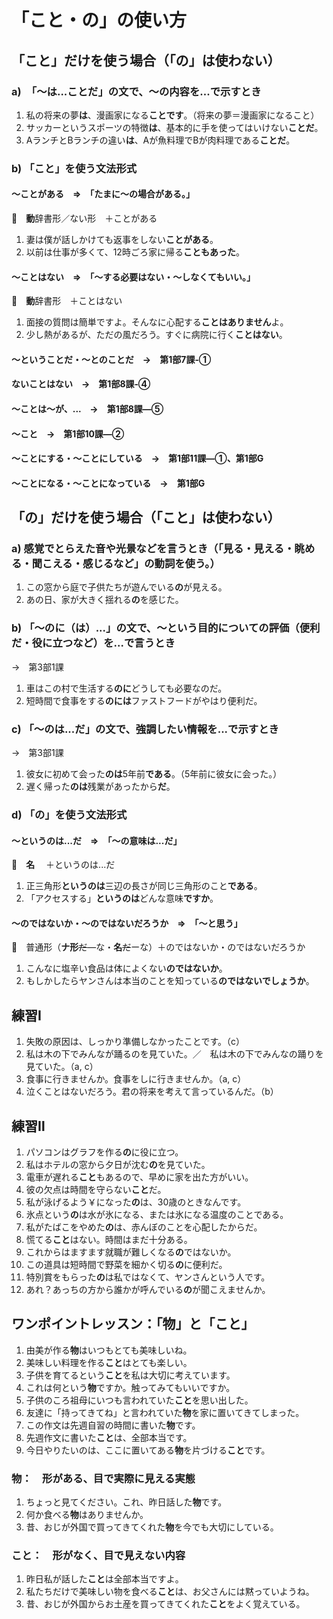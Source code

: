 # 「こと・の」の使い方

## 「こと」だけを使う場合（「の」は使わない）

### a)　「～は...ことだ」の文で、～の内容を...で示すとき

1. 私の将来の夢**は**、漫画家になる**ことです**。（将来の夢＝漫画家になること）
2. サッカーというスポーツの特徴**は**、基本的に手を使ってはいけない**ことだ**。
3. AランチとBランチの違い**は**、Aが魚料理でBが肉料理である**ことだ**。

### b) 「こと」を使う文法形式

#### ～ことがある　⇒　「たまに～の場合がある。」

🔗　**動**辞書形／ない形　＋ことがある

1. 妻は僕が話しかけても返事をしない**ことがある**。
2. 以前は仕事が多くて、12時ごろ家に帰る**こともあった**。

#### ～ことはない　⇒　「～する必要はない・～しなくてもいい。」

🔗　**動**辞書形　＋ことはない

1. 面接の質問は簡単ですよ。そんなに心配する**ことはありません**よ。
2. 少し熱があるが、ただの風だろう。すぐに病院に行く**ことはない**。


#### ～ということだ・～とのことだ　→　第1部7課‐➀
#### ないことはない　→　第1部8課‐➃
#### ～ことは～が、...　→　第1部8課—➄
#### ～こと　→　第1部10課—➁
#### ～ことにする・～ことにしている　→　第1部11課—➀、第1部G
#### ～ことになる・～ことになっている　→　第1部G

## 「の」だけを使う場合（「こと」は使わない）

### a) 感覚でとらえた音や光景などを言うとき（「見る・見える・眺める・聞こえる・感じるなど」の動詞を使う。）

1. この窓から庭で子供たちが遊んでいる**の**が見える。
2. あの日、家が大きく揺れる**の**を感じた。

### b) 「～のに（は）...」の文で、～という目的についての評価（便利だ・役に立つなど）を...で言うとき
→　第3部1課

1. 車はこの村で生活する**のに**どうしても必要なのだ。
2. 短時間で食事をする**のには**ファストフードがやはり便利だ。

### c) 「～のは...だ」の文で、強調したい情報を...で示すとき
→　第3部1課

1. 彼女に初めて会った**のは**5年前**である**。（5年前に彼女に会った。）
2. 遅く帰った**のは**残業があったから**だ**。

### d) 「の」を使う文法形式

#### ～というのは...だ　⇒　「～の意味は...だ」

🔗　**名**　 ＋というのは...だ

1. 正三角形**というのは**三辺の長さが同じ三角形のこと**である**。
2. 「アクセスする」**というのは**どんな意味**ですか**。


#### ～のではないか・～のではないだろうか　⇒　「～と思う」

🔗　普通形（**ナ形**~~だ~~—な・**名**~~だ~~ーな）＋のではないか・のではないだろうか

1. こんなに塩辛い食品は体によくない**のではないか**。
2. もしかしたらヤンさんは本当のことを知っている**のではないでしょうか**。

## 練習Ⅰ

1. 失敗の原因は、しっかり準備しなかったことです。（c）
2. 私は木の下でみんなが踊るのを見ていた。／　私は木の下でみんなの踊りを見ていた。（a, c）
3. 食事に行きませんか。食事をしに行きませんか。（a, c）
4. 泣くことはないだろう。君の将来を考えて言っているんだ。（b）

## 練習Ⅱ

1. パソコンはグラフを作る**の**に役に立つ。 
2. 私はホテルの窓から夕日が沈む**の**を見ていた。
3. 電車が遅れる**こと**もあるので、早めに家を出た方がいい。
4. 彼の欠点は時間を守らない**こと**だ。
5. 私が泳げるよう￥になった**の**は、30歳のときなんです。
6. 氷点という**の**は水が氷になる、または氷になる温度のことである。
7. 私がたばこをやめた**の**は、赤んぼのことを心配したからだ。
8. 慌てる**こと**はない。時間はまだ十分ある。
9. これからはますます就職が難しくなる**の**ではないか。
10. この道具は短時間で野菜を細かく切る**の**に便利だ。
11. 特別賞をもらった**の**は私ではなくて、ヤンさんという人です。
12. あれ？あっちの方から誰かが呼んでいる**の**が聞こえませんか。


## ワンポイントレッスン：「物」と「こと」

1. 由美が作る**物**はいつもとても美味しいね。
2. 美味しい料理を作る**こと**はとても楽しい。
3. 子供を育てるという**こと**を私は大切に考えています。
4. これは何という**物**ですか。触ってみてもいいですか。
5. 子供のころ祖母にいつも言われていた**こと**を思い出した。
6. 友達に「持ってきてね」と言われていた**物**を家に置いてきてしまった。
7. この作文は先週自習の時間に書いた**物**です。
8. 先週作文に書いた**こと**は、全部本当です。
9. 今日やりたいのは、ここに置いてある**物**を片づける**こと**です。

### 物：　形がある、目で実際に見える実態

1. ちょっと見てください。これ、昨日話した**物**です。
2. 何か食べる**物**はありませんか。
3. 昔、おじが外国で買ってきてくれた**物**を今でも大切にしている。

### こと：　形がなく、目で見えない内容

1. 昨日私が話した**こと**は全部本当ですよ。
2. 私たちだけで美味しい物を食べる**こと**は、お父さんには黙っていようね。
3. 昔、おじが外国からお土産を買ってきてくれた**こと**をよく覚えている。
